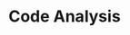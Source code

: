 ---
layout: list
title: Code Analysis
slug: code_analysis
description: >
    잡다한 코드 분석방
menu: true
---